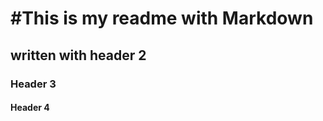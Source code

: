 #This is my readme with Markdown 
===============================================
## written with header 2
### Header 3 
#### Header 4 ####
